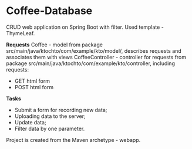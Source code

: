 # Coffee-Database

CRUD web application on Spring Boot with filter.
Used template - ThymeLeaf.

**Requests**
Coffee - model from package src/main/java/ktochto/com/example/kto/model/,
describes requests and associates them with views
CoffeeController - controller for requests from package src/main/java/ktochto/com/example/kto/controller,
including requests:
- GET html form
- POST html form

**Tasks**
- Submit a form for recording new data;
- Uploading data to the server;
- Update data;
- Filter data by one parameter.

Project is created from the Maven archetype - webapp.
